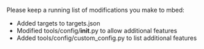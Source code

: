 Please keep a running list of modifications you make to mbed:

- Added targets to targets.json
- Modified tools/config/__init__.py to allow additional features
- Added tools/config/custom_config.py to list additional features
